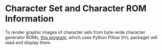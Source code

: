 Character Set and Character ROM Information
===========================================

To render graphic images of character sets from byte-wide character
generator ROMs, [this program][vcf 78718], which uses Python Pillow
(`PIL` package) will read and display them.



<!-------------------------------------------------------------------->
[vcf 78718]: https://forum.vcfed.org/index.php?threads/quick-and-dirty-python-viewer-for-character-generator-rom-dumps.78718/
